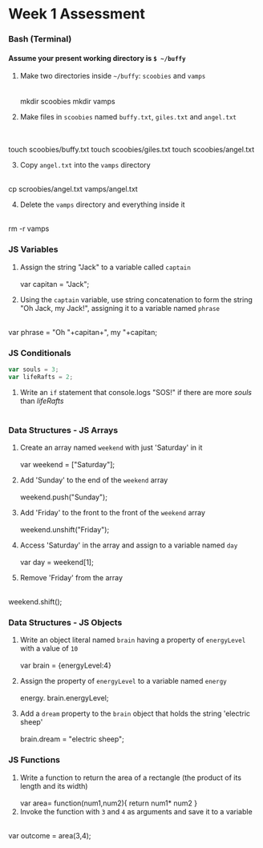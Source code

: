 # Week 1 Assessment

### Bash (Terminal)

#### Assume your present working directory is `$ ~/buffy`

1. Make two directories inside `~/buffy`: `scoobies` and `vamps`
<br><br><br>
mkdir scoobies
mkdir vamps

2. Make files in `scoobies` named `buffy.txt`, `giles.txt` and `angel.txt`
<br><br><br>

touch scoobies/buffy.txt
touch scoobies/giles.txt
touch scoobies/angel.txt

3. Copy `angel.txt` into the `vamps` directory
<br><br>

cp scroobies/angel.txt vamps/angel.txt

4. Delete the `vamps` directory and everything inside it
<br><br>

rm -r vamps
### JS Variables

1. Assign the string "Jack" to a variable called `captain`
<br><br>
var capitan = "Jack";

2. Using the `captain` variable, use string concatenation to form the string "Oh Jack, my Jack!", assigning it to a variable named `phrase`
<br><br>

var phrase = "Oh "+capitan+", my "+capitan; 


### JS Conditionals
```js
var souls = 3;
var lifeRafts = 2;
```

1. Write an `if` statement that console.logs "SOS!" if there are more _souls_ than _lifeRafts_
<br><br>


### Data Structures - JS Arrays

1. Create an array named `weekend` with just 'Saturday' in it
<br><br>
var weekend = ["Saturday"];
2. Add 'Sunday' to the end of the `weekend` array
<br><br>
weekend.push("Sunday");
3. Add 'Friday' to the front to the front of the `weekend` array
<br><br>
weekend.unshift("Friday");

4. Access 'Saturday' in the array and assign to a variable named `day`
<br><br>
var day = weekend[1];

5. Remove 'Friday' from the array
<br><br>

weekend.shift();
### Data Structures - JS Objects

1. Write an object literal named `brain` having a property of `energyLevel` with a value of `10`
<br><br>
var brain = {energyLevel:4}
    
2. Assign the property of `energyLevel` to a variable named `energy`
<br><br>
energy.
brain.energyLevel;

3. Add a `dream` property to the `brain` object that holds the string  'electric sheep'
<br><br>
brain.dream = "electric sheep";
### JS Functions

1. Write a function to return the area of a rectangle (the product of its length and its width)
<br><br>
var area= function(num1,num2){
    return num1* num2
}
2. Invoke the function with `3` and `4` as arguments and save it to a variable
<br><br>

var outcome = area(3,4);

